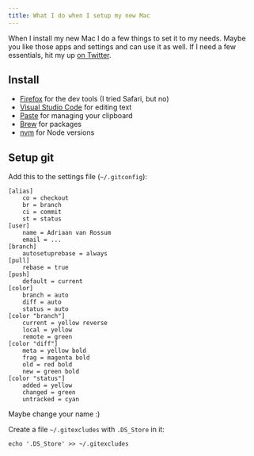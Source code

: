 ```yaml
---
title: What I do when I setup my new Mac
---
```


When I install my new Mac I do a few things to set it to my needs. Maybe you like those apps and settings and can use it as well. If I need a few essentials, hit my up [on Twitter](https://twitter.com/harianus).

## Install

- [Firefox](https://www.mozilla.org/en-US/firefox/new) for the dev tools (I tried Safari, but no)
- [Visual Studio Code](https://code.visualstudio.com/Download) for editing text
- [Paste](https://pasteapp.me/) for managing your clipboard
- [Brew](https://brew.sh) for packages
- [nvm](https://github.com/creationix/nvm) for Node versions

## Setup git

Add this to the settings file (`~/.gitconfig`):

```
[alias]
	co = checkout
	br = branch
	ci = commit
	st = status
[user]
	name = Adriaan van Rossum
	email = ...
[branch]
	autosetuprebase = always
[pull]
	rebase = true
[push]
	default = current
[color]
	branch = auto
	diff = auto
	status = auto
[color "branch"]
	current = yellow reverse
	local = yellow
	remote = green
[color "diff"]
	meta = yellow bold
	frag = magenta bold
	old = red bold
	new = green bold
[color "status"]
	added = yellow
	changed = green
	untracked = cyan
```

Maybe change your name :)

Create a file `~/.gitexcludes` with `.DS_Store` in it:

```
echo '.DS_Store' >> ~/.gitexcludes
```
